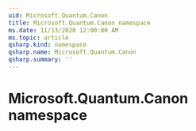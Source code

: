 ```yaml
---
uid: Microsoft.Quantum.Canon
title: Microsoft.Quantum.Canon namespace
ms.date: 11/13/2020 12:00:00 AM
ms.topic: article
qsharp.kind: namespace
qsharp.name: Microsoft.Quantum.Canon
qsharp.summary: ''
---
```


# Microsoft.Quantum.Canon namespace



